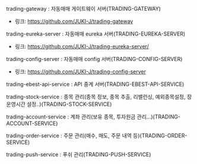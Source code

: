 
trading-gateway : 자동매매 게이트웨이 서버(TRADING-GATEWAY)
* 링크: <https://github.com/JUKI-J/trading-gateway>

trading-eureka-server : 자동매매 eureka 서버(TRADING-EUREKA-SERVER)
* 링크: <https://github.com/JUKI-J/trading-eureka-server/>

trading-config-server : 자동매매 config 서버(TRADING-CONFIG-SERVER)
* 링크: <https://github.com/JUKI-J/trading-config-server>

trading-ebest-api-service : API 중계 서버(TRADING-EBEST-API-SERVICE)


trading-stock-service : 종목 관리(종목 정보, 종목 추출, 리밸런싱, 예외종목설정, 장 운영시간 설정..)(TRADING-STOCK-SERVICE)


trading-account-service : 계좌 관리(보유 종목, 투자원금 관리...)(TRADING-ACCOUNT-SERVICE)


trading-order-service : 주문 관리(매수, 매도, 주문 내역 등)(TRADING-ORDER-SERVICE)


trading-push-service : 푸쉬 관리(TRADING-PUSH-SERVICE)


